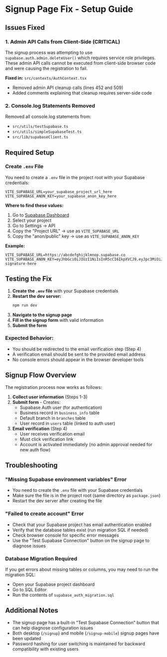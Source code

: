 # Signup Page Fix - Setup Guide

## Issues Fixed

### 1. **Admin API Calls from Client-Side (CRITICAL)**
The signup process was attempting to use `supabase.auth.admin.deleteUser()` which requires service role privileges. These admin API calls cannot be executed from client-side browser code and were causing the registration to fail.

**Fixed in:** `src/contexts/AuthContext.tsx`
- Removed admin API cleanup calls (lines 452 and 509)
- Added comments explaining that cleanup requires server-side code

### 2. **Console.log Statements Removed**
Removed all console.log statements from:
- `src/utils/testSupabase.ts`
- `src/utils/simpleSupabaseTest.ts`
- `src/lib/supabaseClient.ts`

## Required Setup

### **Create `.env` File**
You need to create a `.env` file in the project root with your Supabase credentials:

```env
VITE_SUPABASE_URL=your_supabase_project_url_here
VITE_SUPABASE_ANON_KEY=your_supabase_anon_key_here
```

**Where to find these values:**
1. Go to [Supabase Dashboard](https://app.supabase.com)
2. Select your project
3. Go to Settings → API
4. Copy the "Project URL" → use as `VITE_SUPABASE_URL`
5. Copy the "anon/public" key → use as `VITE_SUPABASE_ANON_KEY`

**Example:**
```env
VITE_SUPABASE_URL=https://abcdefghijklmnop.supabase.co
VITE_SUPABASE_ANON_KEY=eyJhbGciOiJIUzI1NiIsInR5cCI6IkpXVCJ9.eyJpc3MiOiJzdXBhYmFzZSIsInJlZiI6ImFiY2RlZmdoaWprbG1ub3AiLCJyb2xlIjoiYW5vbiIsImlhdCI6MTY0MDAwMDAwMCwiZXhwIjoxOTU1NTc2MDAwfQ.example-signature-here
```

## Testing the Fix

1. **Create the `.env` file** with your Supabase credentials
2. **Restart the dev server:**
   ```bash
   npm run dev
   ```
3. **Navigate to the signup page**
4. **Fill in the signup form** with valid information
5. **Submit the form**

### Expected Behavior:
- You should be redirected to the email verification step (Step 4)
- A verification email should be sent to the provided email address
- No console errors should appear in the browser developer tools

## Signup Flow Overview

The registration process now works as follows:

1. **Collect user information** (Steps 1-3)
2. **Submit form** - Creates:
   - Supabase Auth user (for authentication)
   - Business record in `business_info` table
   - Default branch in `branches` table
   - User record in `users` table (linked to auth user)
3. **Email verification** (Step 4)
   - User receives verification email
   - Must click verification link
   - Account is activated immediately (no admin approval needed for new auth flow)

## Troubleshooting

### "Missing Supabase environment variables" Error
- You need to create the `.env` file with your Supabase credentials
- Make sure the file is in the project root (same directory as `package.json`)
- Restart the dev server after creating the file

### "Failed to create account" Error
- Check that your Supabase project has email authentication enabled
- Verify that the database tables exist (run migration SQL if needed)
- Check browser console for specific error messages
- Use the "Test Supabase Connection" button on the signup page to diagnose issues

### Database Migration Required
If you get errors about missing tables or columns, you may need to run the migration SQL:
- Open your Supabase project dashboard
- Go to SQL Editor
- Run the contents of `supabase_auth_migration.sql`

## Additional Notes

- The signup page has a built-in "Test Supabase Connection" button that can help diagnose configuration issues
- Both desktop (`/signup`) and mobile (`/signup-mobile`) signup pages have been updated
- Password hashing for user switching is maintained for backward compatibility with existing users

